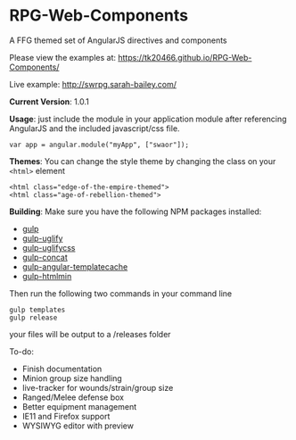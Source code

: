 # RPG-Web-Components
A FFG themed set of AngularJS directives and components

Please view the examples at: https://tk20466.github.io/RPG-Web-Components/

Live example:  http://swrpg.sarah-bailey.com/

**Current Version**: 1.0.1

**Usage**: just include the module in your application module after referencing AngularJS and the included javascript/css file.

    var app = angular.module("myApp", ["swaor"]);

**Themes**: You can change the style theme by changing the class on your `<html>` element

    <html class="edge-of-the-empire-themed">
    <html class="age-of-rebellion-themed">

**Building**: Make sure you have the following NPM packages installed:
 * [gulp](https://www.npmjs.com/package/gulp)
 * [gulp-uglify](https://www.npmjs.com/package/gulp-uglify)
 * [gulp-uglifycss](https://www.npmjs.com/package/gulp-uglifycss)
 * [gulp-concat](https://www.npmjs.com/package/gulp-concat)
 * [gulp-angular-templatecache](https://www.npmjs.com/package/gulp-angular-templatecache)
 * [gulp-htmlmin](https://www.npmjs.com/package/gulp-htmlmin)

Then run the following two commands in your command line

    gulp templates
    gulp release

your files will be output to a /releases folder

To-do:

* Finish documentation
* Minion group size handling
* live-tracker for wounds/strain/group size
* Ranged/Melee defense box
* Better equipment management
* IE11 and Firefox support
* WYSIWYG editor with preview
